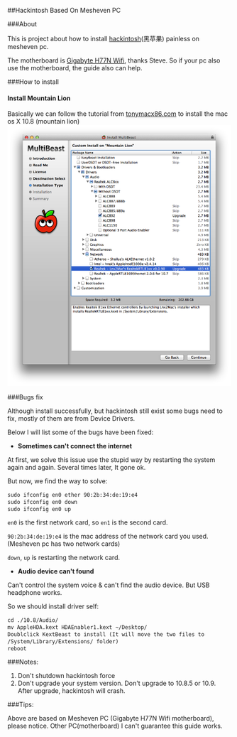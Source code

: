 ##Hackintosh Based On Mesheven PC

###About

This is project about how to install [hackintosh](http://en.wikipedia.org/wiki/Hackintosh)(黑苹果) painless on mesheven pc.

The motherboard is [Gigabyte H77N Wifi](http://www.gigabyte.com.au/products/product-page.aspx?pid=4338#ov), thanks Steve.
So if your pc also use the motherboard, the guide also can help.


###How to install

#### Install Mountain Lion

Basically we can follow the tutorial from [tonymacx86.com](http://www.tonymacx86.com/61-unibeast-install-os-x-mountain-lion-any-supported-intel-based-pc.html)
to install the mac os X 10.8 (mountain lion)
![MultiBeast](./10.8/Snip20140208_2.png)

###Bugs fix

Although install successfully, but hackintosh still exist some bugs need to fix, mostly of
them are from Device Drivers.

Below I will list some of the bugs have been fixed:

* **Sometimes can't connect the internet**

At first, we solve this issue use the stupid way by restarting the system again and again.
Several times later, It gone ok.

But now, we find the way to solve:

    sudo ifconfig en0 ether 90:2b:34:de:19:e4
    sudo ifconfig en0 down
    sudo ifconfig en0 up

`en0` is the first network card, so `en1` is the second card.

`90:2b:34:de:19:e4` is the mac address of the network card you used.(Mesheven pc has two network cards)

`down`, `up` is restarting the network card.

* **Audio device can't found**

Can't control the system voice & can't find the audio device. But USB headphone works.

So we should install driver self:

    cd ./10.8/Audio/
    mv AppleHDA.kext HDAEnabler1.kext ~/Desktop/
    Doublclick KextBeast to install (It will move the two files to /System/Library/Extensions/ folder)
    reboot

###Notes:

1.  Don't shutdown hackintosh force
2.  Don't upgrade your system version. Don't upgrade to 10.8.5 or 10.9. After upgrade,
hackintosh will crash.

###Tips:

Above are based on Mesheven PC (Gigabyte H77N Wifi motherboard), please notice. Other
PC(motherboard) I can't guarantee this guide works.
